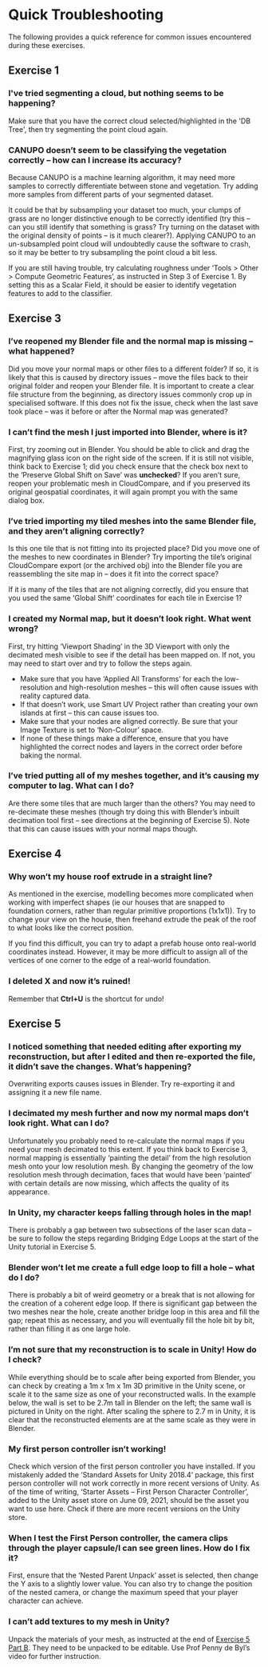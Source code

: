 # Quick Troubleshooting

The following provides a quick reference for common issues encountered during these exercises.

## Exercise 1
### I've tried segmenting a cloud, but nothing seems to be happening?
Make sure that you have the correct cloud selected/highlighted in the 'DB Tree', then try segmenting the point cloud again.

### CANUPO doesn’t seem to be classifying the vegetation correctly – how can I increase its accuracy?
Because CANUPO is a machine learning algorithm, it may need more samples to correctly differentiate between stone and vegetation. Try adding more samples from different parts of your segmented dataset. 

It could be that by subsampling your dataset too much, your clumps of grass are no longer distinctive enough to be correctly identified (try this – can you still identify that something is grass? Try turning on the dataset with the original density of points – is it much clearer?). Applying CANUPO to an un-subsampled point cloud will undoubtedly cause the software to crash, so it may be better to try subsampling the point cloud a bit less.

If you are still having trouble, try calculating roughness under ‘Tools > Other > Compute Geometric Features’, as instructed in Step 3 of Exercise 1. By setting this as a Scalar Field, it should be easier to identify vegetation features to add to the classifier.

## Exercise 3
### I’ve reopened my Blender file and the normal map is missing – what happened?
Did you move your normal maps or other files to a different folder? If so, it is likely that this is caused by directory issues – move the files back to their original folder and reopen your Blender file. It is important to create a clear file structure from the beginning, as directory issues commonly crop up in specialised software. If this does not fix the issue, check when the last save took place – was it before or after the Normal map was generated?
### I can’t find the mesh I just imported into Blender, where is it?
First, try zooming out in Blender. You should be able to click and drag the magnifying glass icon on the right side of the screen. If it is still not visible, think back to Exercise 1; did you check ensure that the check box next to the ‘Preserve Global Shift on Save’ was **unchecked**? If you aren’t sure, reopen your problematic mesh in CloudCompare, and if you preserved its original geospatial coordinates, it will again prompt you with the same dialog box.
### I’ve tried importing my tiled meshes into the same Blender file, and they aren’t aligning correctly?
Is this one tile that is not fitting into its projected place? Did you move one of the meshes to new coordinates in Blender? Try importing the tile’s original CloudCompare export (or the archived obj) into the Blender file you are reassembling the site map in – does it fit into the correct space? 

If it is many of the tiles that are not aligning correctly, did you ensure that you used the same ‘Global Shift’ coordinates for each tile in Exercise 1?
### I created my Normal map, but it doesn’t look right. What went wrong?
First, try hitting ‘Viewport Shading’ in the 3D Viewport with only the decimated mesh visible to see if the detail has been mapped on. If not, you may need to start over and try to follow the steps again. 

- Make sure that you have ‘Applied All Transforms’ for each the low-resolution and high-resolution meshes – this will often cause issues with reality captured data. 
- If that doesn’t work, use Smart UV Project rather than creating your own islands at first – this can cause issues too. 
- Make sure that your nodes are aligned correctly. Be sure that your Image Texture is set to ‘Non-Colour’ space. 
- If none of these things make a difference, ensure that you have highlighted the correct nodes and layers in the correct order before baking the normal. 
### I’ve tried putting all of my meshes together, and it’s causing my computer to lag. What can I do?
Are there some tiles that are much larger than the others? You may need to re-decimate these meshes (though try doing this with Blender’s inbuilt decimation tool first – see directions at the beginning of Exercise 5). Note that this can cause issues with your normal maps though.

## Exercise 4
### Why won’t my house roof extrude in a straight line?
As mentioned in the exercise, modelling becomes more complicated when working with imperfect shapes (ie our houses that are snapped to foundation corners, rather than regular primitive proportions (1x1x1)). Try to change your view on the house, then freehand extrude the peak of the roof to what looks like the correct position. 

If you find this difficult, you can try to adapt a prefab house onto real-world coordinates instead. However, it may be more difficult to assign all of the vertices of one corner to the edge of a real-world foundation.
### I deleted X and now it’s ruined!
Remember that **Ctrl+U** is the shortcut for undo!

## Exercise 5
### I noticed something that needed editing after exporting my reconstruction, but after I edited and then re-exported the file, it didn’t save the changes. What’s happening?
Overwriting exports causes issues in Blender. Try re-exporting it and assigning it a new file name. 
### I decimated my mesh further and now my normal maps don’t look right. What can I do?
Unfortunately you probably need to re-calculate the normal maps if you need your mesh decimated to this extent. If you think back to Exercise 3, normal mapping is essentially ‘painting the detail’ from the high resolution mesh onto your low resolution mesh. By changing the geometry of the low resolution mesh through decimation, faces that would have been ‘painted’ with certain details are now missing, which affects the quality of its appearance.
### In Unity, my character keeps falling through holes in the map!
There is probably a gap between two subsections of the laser scan data – be sure to follow the steps regarding Bridging Edge Loops at the start of the Unity tutorial in Exercise 5.
### Blender won’t let me create a full edge loop to fill a hole – what do I do?
There is probably a bit of weird geometry or a break that is not allowing for the creation of a coherent edge loop. If there is significant gap between the two meshes near the hole, create another bridge loop in this area and fill the gap; repeat this as necessary, and you will eventually fill the hole bit by bit, rather than filling it as one large hole. 
### I’m not sure that my reconstruction is to scale in Unity! How do I check?
While everything should be to scale after being exported from Blender, you can check by creating a 1m x 1m x 1m 3D primitive in the Unity scene, or scale it to the same size as one of your reconstructed walls. In the example below, the wall is set to be 2.7m tall in Blender on the left; the same wall is pictured in Unity on the right. After scaling the sphere to 2.7 m in Unity, it is clear that the reconstructed elements are at the same scale as they were in Blender.

### My first person controller isn’t working!
Check which version of the first person controller you have installed. If you mistakenly added the ‘Standard Assets for Unity 2018.4’ package, this first person controller will not work correctly in more recent versions of Unity. As of the time of writing, ‘Starter Assets – First Person Character Controller’, added to the Unity asset store on June 09, 2021, should be the asset you want to use here. Check if there are more recent versions on the Unity store.
### When I test the First Person controller, the camera clips through the player capsule/I can see green lines. How do I fix it?
First, ensure that the ‘Nested Parent Unpack’ asset is selected, then change the Y axis to a slightly lower value. You can also try to change the position of the nested camera, or change the maximum speed that your player character can achieve. 
### I can’t add textures to my mesh in Unity?
Unpack the materials of your mesh, as instructed at the end of [Exercise 5 Part B](/Malthi_Exercise5_B.md). They need to be unpacked to be editable. Use Prof Penny de Byl’s video for further instruction.
